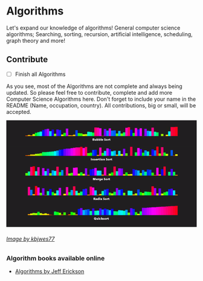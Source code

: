 # Algorithms
Let's expand our knowledge of algorithms! General computer science algorithms; Searching, sorting, recursion, artificial intelligence, scheduling, graph theory and more!

## Contribute
- [ ] Finish all Algorithms

As you see, most of the Algorithms are not complete and always being updated. So please feel free to contribute, complete and add more Computer Science Algorithms here. Don't forget to include your name in the README (Name, occupation, country). All contributions, big or small, will be accepted.

![alt text](https://github.com/unobatbayar/algorithms/blob/master/images/project7.gif)

###### [Image by kbjwes77](https://gfycat.com/flimsygivinghart-programming-algorithms-gamemaker-insertion)

### Algorithm books available online
 - [Algorithms by Jeff Erickson](http://jeffe.cs.illinois.edu/teaching/algorithms/book/Algorithms-JeffE.pdf)
